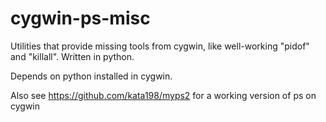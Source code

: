 cygwin-ps-misc
==============

Utilities that provide missing tools from cygwin, like well-working "pidof" and "killall". Written in python.

Depends on python installed in cygwin.

Also see https://github.com/kata198/myps2 for a working version of ps on cygwin
